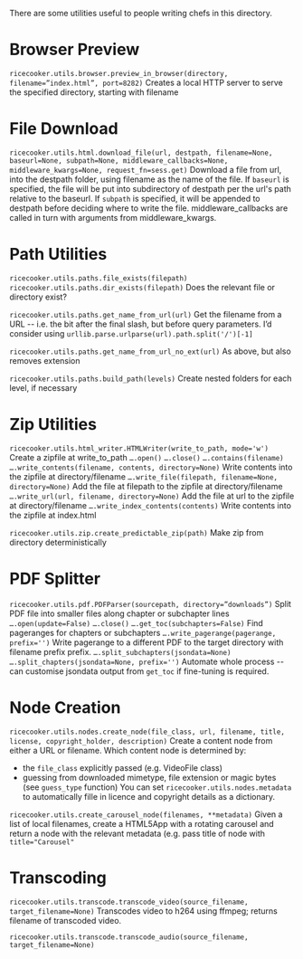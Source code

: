 There are some utilities useful to people writing chefs in this directory.

# Browser Preview
`ricecooker.utils.browser.preview_in_browser(directory, filename=”index.html”, port=8282)`
Creates a local HTTP server to serve the specified directory, starting with filename

# File Download
`ricecooker.utils.html.download_file(url, destpath, filename=None, baseurl=None, subpath=None, middleware_callbacks=None, middleware_kwargs=None, request_fn=sess.get)`
Download a file from url, into the destpath folder, using filename as the name of the file.
If `baseurl` is specified, the file will be put into subdirectory of destpath per the url's path relative to the baseurl.
If `subpath` is specified, it will be appended to destpath before deciding where to write the file.
middleware_callbacks are called in turn with arguments from middleware_kwargs.

# Path Utilities
`ricecooker.utils.paths.file_exists(filepath)`
`ricecooker.utils.paths.dir_exists(filepath)`
Does the relevant file or directory exist?

`ricecooker.utils.paths.get_name_from_url(url)`
Get the filename from a URL -- i.e. the bit after the final slash, but before query parameters.
I’d consider using `urllib.parse.urlparse(url).path.split('/')[-1]`

`ricecooker.utils.paths.get_name_from_url_no_ext(url)`
As above, but also removes extension

`ricecooker.utils.paths.build_path(levels)`
Create nested folders for each level, if necessary

# Zip Utilities

`ricecooker.utils.html_writer.HTMLWriter(write_to_path, mode='w')`
Create a zipfile at write_to_path
`….open()`
`….close()`
`….contains(filename)`
`….write_contents(filename, contents, directory=None)`
Write contents into the zipfile at directory/filename
`….write_file(filepath, filename=None, directory=None)`
Add the file at filepath to the zipfile at directory/filename
`….write_url(url, filename, directory=None)`
Add the file at url to the zipfile at directory/filename
`….write_index_contents(contents)`
Write contents into the zipfile at index.html

`ricecooker.utils.zip.create_predictable_zip(path)`
Make zip from directory deterministically

# PDF Splitter
`ricecooker.utils.pdf.PDFParser(sourcepath, directory=”downloads”)`
Split PDF file into smaller files along chapter or subchapter lines
`….open(update=False)`
`….close()`
`….get_toc(subchapters=False)`
Find pageranges for chapters or subchapters
`….write_pagerange(pagerange, prefix='')`
Write pagerange to a different PDF to the target directory with filename prefix prefix.
`….split_subchapters(jsondata=None)`
`….split_chapters(jsondata=None, prefix='')`
Automate whole process -- can customise jsondata output from `get_toc` if fine-tuning is required.

# Node Creation
`ricecooker.utils.nodes.create_node(file_class, url, filename, title, license, copyright_holder, description)`
Create a content node from either a URL or filename.
Which content node is determined by:
  * the `file_class` explicitly passed (e.g. VideoFile class)
  * guessing from downloaded mimetype, file extension or magic bytes (see `guess_type` function)
You can set `ricecooker.utils.nodes.metadata` to automatically fille in licence and copyright details as a dictionary.

`ricecooker.utils.create_carousel_node(filenames, **metadata)`
Given a list of local filenames, create a HTML5App with a rotating carousel and return a node
with the relevant metadata (e.g. pass title of node with `title="Carousel"`

# Transcoding
`ricecooker.utils.transcode.transcode_video(source_filename, target_filename=None)`
Transcodes video to h264 using ffmpeg; returns filename of transcoded video.

`ricecooker.utils.transcode.transcode_audio(source_filename, target_filename=None)`
